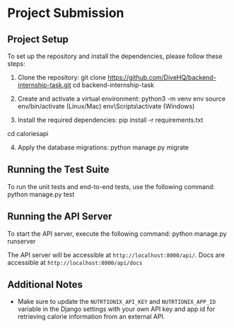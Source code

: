 # Project Submission

## Project Setup

To set up the repository and install the dependencies, please follow these steps:

1. Clone the repository:
   git clone https://github.com/DiveHQ/backend-internship-task.git
   cd backend-internship-task

2. Create and activate a virtual environment:
   python3 -m venv env
   source env/bin/activate (Linux/Mac)
   env\Scripts\activate (Windows)

3. Install the required dependencies:
   pip install -r requirements.txt

cd caloriesapi

4. Apply the database migrations:
   python manage.py migrate

## Running the Test Suite

To run the unit tests and end-to-end tests, use the following command:
python manage.py test

## Running the API Server

To start the API server, execute the following command:
python manage.py runserver

The API server will be accessible at `http://localhost:8000/api/`.
Docs are accessible at `http://localhost:8000/api/docs`

## Additional Notes

- Make sure to update the `NUTRTIONIX_API_KEY` and `NUTRTIONIX_APP_ID` variable in the Django settings with your own API key and app id for retrieving calorie information from an external API.
